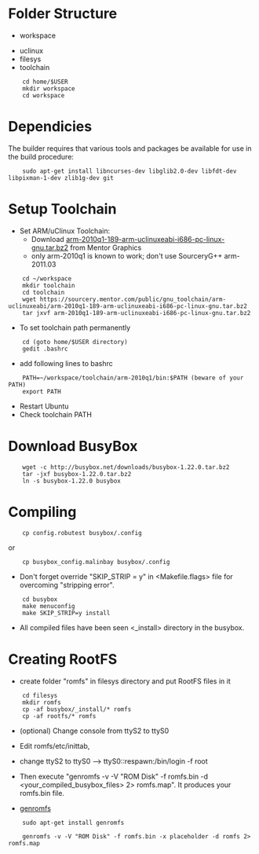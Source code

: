 Folder Structure
=========
* workspace
- uclinux
- filesys
- toolchain

```
	cd home/$USER
	mkdir workspace
	cd workspace
```
Dependicies
=========
The builder requires that various tools and packages be available for use in
the build procedure:
```
	sudo apt-get install libncurses-dev libglib2.0-dev libfdt-dev libpixman-1-dev zlib1g-dev git
```
Setup Toolchain
=========
* Set ARM/uClinux Toolchain:
  - Download [arm-2010q1-189-arm-uclinuxeabi-i686-pc-linux-gnu.tar.bz2](https://sourcery.mentor.com/public/gnu_toolchain/arm-uclinuxeabi/arm-2010q1-189-arm-uclinuxeabi-i686-pc-linux-gnu.tar.bz2) from Mentor Graphics
  - only arm-2010q1 is known to work; don't use SourceryG++ arm-2011.03
```
	cd ~/workspace
	mkdir toolchain
	cd toolchain
	wget https://sourcery.mentor.com/public/gnu_toolchain/arm-uclinuxeabi/arm-2010q1-189-arm-uclinuxeabi-i686-pc-linux-gnu.tar.bz2
	tar jxvf arm-2010q1-189-arm-uclinuxeabi-i686-pc-linux-gnu.tar.bz2
```
* To set toolchain path permanently
```
	cd (goto home/$USER directory)
	gedit .bashrc
```
* add following lines to bashrc
```
	PATH=~/workspace/toolchain/arm-2010q1/bin:$PATH (beware of your PATH)
	export PATH
```
* Restart Ubuntu
* Check toolchain PATH
 
Download BusyBox
=========
```
	wget -c http://busybox.net/downloads/busybox-1.22.0.tar.bz2
	tar -jxf busybox-1.22.0.tar.bz2
	ln -s busybox-1.22.0 busybox
```
Compiling
=========
```
	cp config.robutest busybox/.config
```
or
```
	cp busybox_config.malinbay busybox/.config
```

* Don't forget override "SKIP_STRIP = y" in <Makefile.flags> file for overcoming "stripping error".
```
	cd busybox
	make menuconfig
	make SKIP_STRIP=y install
```
* All compiled files have been seen <_install> directory in the busybox.

Creating RootFS
=========
* create folder "romfs" in filesys directory and put RootFS files in it
```
	cd filesys
	mkdir romfs
	cp -af busybox/_install/* romfs
	cp -af rootfs/* romfs
```
* (optional) Change console from ttyS2 to ttyS0
* Edit romfs/etc/inittab, 
* change ttyS2 to ttyS0 --> ttyS0::respawn:/bin/login -f root

* Then execute "genromfs -v -V "ROM Disk" -f romfs.bin -d <your_compiled_busybox_files> 2> romfs.map". It produces your romfs.bin file.
* [genromfs](http://romfs.sourceforge.net/)
```
    sudo apt-get install genromfs
```
```
	genromfs -v -V "ROM Disk" -f romfs.bin -x placeholder -d romfs 2> romfs.map
```
